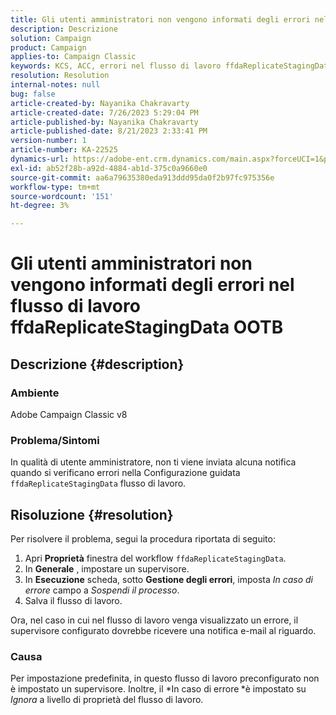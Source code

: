```yaml
---
title: Gli utenti amministratori non vengono informati degli errori nel flusso di lavoro ffdaReplicateStagingData OOTB
description: Descrizione
solution: Campaign
product: Campaign
applies-to: Campaign Classic
keywords: KCS, ACC, errori nel flusso di lavoro ffdaReplicateStagingData OOTB, proprietà del flusso di lavoro
resolution: Resolution
internal-notes: null
bug: false
article-created-by: Nayanika Chakravarty
article-created-date: 7/26/2023 5:29:04 PM
article-published-by: Nayanika Chakravarty
article-published-date: 8/21/2023 2:33:41 PM
version-number: 1
article-number: KA-22525
dynamics-url: https://adobe-ent.crm.dynamics.com/main.aspx?forceUCI=1&pagetype=entityrecord&etn=knowledgearticle&id=12cf74e5-d92b-ee11-bdf4-6045bd006e5a
exl-id: ab52f28b-a92d-4884-ab1d-375c0a9660e0
source-git-commit: aa6a79635380eda913ddd95da0f2b97fc975356e
workflow-type: tm+mt
source-wordcount: '151'
ht-degree: 3%

---
```


# Gli utenti amministratori non vengono informati degli errori nel flusso di lavoro ffdaReplicateStagingData OOTB

## Descrizione {#description}


### Ambiente

Adobe Campaign Classic v8

### Problema/Sintomi

In qualità di utente amministratore, non ti viene inviata alcuna notifica quando si verificano errori nella Configurazione guidata `ffdaReplicateStagingData` flusso di lavoro.


## Risoluzione {#resolution}


Per risolvere il problema, segui la procedura riportata di seguito:

1. Apri <b>Proprietà</b> finestra del workflow `ffdaReplicateStagingData`.
2. In <b>Generale</b> , impostare un supervisore.
3. In <b>Esecuzione</b> scheda, sotto <b>Gestione degli errori</b>, imposta *In caso di errore* campo a *Sospendi il processo*.
4. Salva il flusso di lavoro.


Ora, nel caso in cui nel flusso di lavoro venga visualizzato un errore, il supervisore configurato dovrebbe ricevere una notifica e-mail al riguardo.

### Causa

Per impostazione predefinita, in questo flusso di lavoro preconfigurato non è impostato un supervisore. Inoltre, il *In caso di errore<b> </b>*è impostato su *Ignora* a livello di proprietà del flusso di lavoro.
